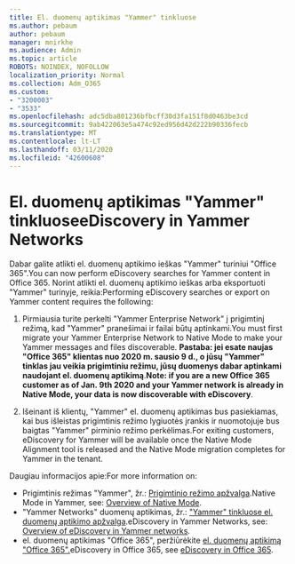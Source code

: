 ```yaml
---
title: El. duomenų aptikimas "Yammer" tinkluose
ms.author: pebaum
author: pebaum
manager: mnirkhe
ms.audience: Admin
ms.topic: article
ROBOTS: NOINDEX, NOFOLLOW
localization_priority: Normal
ms.collection: Adm_O365
ms.custom:
- "3200003"
- "3533"
ms.openlocfilehash: adc5dba801236bfbcff30d3fa151f8d0463be3cd
ms.sourcegitcommit: 9ab422063e5a474c92ed956d42d222b90336fecb
ms.translationtype: MT
ms.contentlocale: lt-LT
ms.lasthandoff: 03/11/2020
ms.locfileid: "42600608"
---
```

# <a name="ediscovery-in-yammer-networks"></a><span data-ttu-id="7517f-102">El. duomenų aptikimas "Yammer" tinkluose</span><span class="sxs-lookup"><span data-stu-id="7517f-102">eDiscovery in Yammer Networks</span></span>

<span data-ttu-id="7517f-103">Dabar galite atlikti el. duomenų aptikimo ieškas "Yammer" turiniui "Office 365".</span><span class="sxs-lookup"><span data-stu-id="7517f-103">You can now perform eDiscovery searches for Yammer content in Office 365.</span></span>  <span data-ttu-id="7517f-104">Norint atlikti el. duomenų aptikimo ieškas arba eksportuoti "Yammer" turinyje, reikia:</span><span class="sxs-lookup"><span data-stu-id="7517f-104">Performing eDiscovery searches or export on Yammer content requires the following:</span></span>

1. <span data-ttu-id="7517f-105">Pirmiausia turite perkelti "Yammer Enterprise Network" į prigimtinį režimą, kad "Yammer" pranešimai ir failai būtų aptinkami.</span><span class="sxs-lookup"><span data-stu-id="7517f-105">You must first migrate your Yammer Enterprise Network to Native Mode to make your Yammer messages and files discoverable.</span></span> <span data-ttu-id="7517f-106">**Pastaba: jei esate naujas "Office 365" klientas nuo 2020 m. sausio 9 d., o jūsų "Yammer" tinklas jau veikia prigimtiniu režimu, jūsų duomenys dabar aptinkami naudojant el. duomenų aptikimą**.</span><span class="sxs-lookup"><span data-stu-id="7517f-106">**Note: if you are a new Office 365 customer as of Jan. 9th 2020 and your Yammer network is already in Native Mode, your data is now discoverable with eDiscovery**.</span></span>

2. <span data-ttu-id="7517f-107">Išeinant iš klientų, "Yammer" el. duomenų aptikimas bus pasiekiamas, kai bus išleistas prigimtinis režimo lygiuotės įrankis ir nuomotojuje bus baigtas "Yammer" pirminio režimo perkėlimas.</span><span class="sxs-lookup"><span data-stu-id="7517f-107">For exiting customers, eDiscovery for Yammer will be available once the Native Mode Alignment tool is released and the Native Mode migration completes for Yammer in the tenant.</span></span>

<span data-ttu-id="7517f-108">Daugiau informacijos apie:</span><span class="sxs-lookup"><span data-stu-id="7517f-108">For more information on:</span></span>

- <span data-ttu-id="7517f-109">Prigimtinis režimas "Yammer", žr.: [Prigimtinio režimo apžvalga](https://docs.microsoft.com/yammer/configure-your-yammer-network/overview-native-mode).</span><span class="sxs-lookup"><span data-stu-id="7517f-109">Native Mode in Yammer, see: [Overview of Native Mode](https://docs.microsoft.com/yammer/configure-your-yammer-network/overview-native-mode).</span></span>
- <span data-ttu-id="7517f-110">"Yammer Networks" duomenų aptikimas, žr.: ["Yammer" tinkluose el. duomenų aptikimo apžvalga](https://docs.microsoft.com/yammer/manage-security-and-compliance/overview-of-ediscovery).</span><span class="sxs-lookup"><span data-stu-id="7517f-110">eDiscovery in Yammer Networks, see: [Overview of eDiscovery in Yammer networks](https://docs.microsoft.com/yammer/manage-security-and-compliance/overview-of-ediscovery).</span></span>
- <span data-ttu-id="7517f-111">el. duomenų aptikimas "Office 365", peržiūrėkite [el. duomenų aptikimą "Office 365".](https://docs.microsoft.com/microsoft-365/compliance/ediscovery)</span><span class="sxs-lookup"><span data-stu-id="7517f-111">eDiscovery in Office 365, see [eDiscovery in Office 365](https://docs.microsoft.com/microsoft-365/compliance/ediscovery).</span></span>
